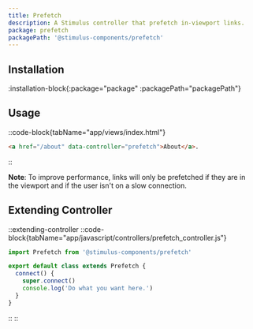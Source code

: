 ```yaml
---
title: Prefetch
description: A Stimulus controller that prefetch in-viewport links.
package: prefetch
packagePath: '@stimulus-components/prefetch'
---
```


## Installation

:installation-block{:package="package" :packagePath="packagePath"}

## Usage

::code-block{tabName="app/views/index.html"}

```html
<a href="/about" data-controller="prefetch">About</a>.
```

::

**Note**: To improve performance, links will only be prefetched if they are in the viewport and if the user isn't on a slow connection.

## Extending Controller

::extending-controller
::code-block{tabName="app/javascript/controllers/prefetch_controller.js"}

```js
import Prefetch from '@stimulus-components/prefetch'

export default class extends Prefetch {
  connect() {
    super.connect()
    console.log('Do what you want here.')
  }
}
```

::
::
